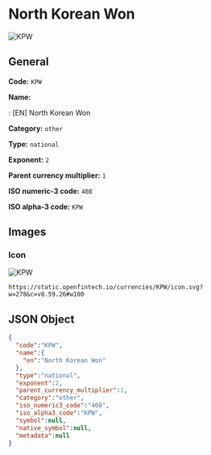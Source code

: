 
# North Korean Won 
![KPW](https://static.openfintech.io/currencies/KPW/icon.svg?w=278&c=v0.59.26#w100)  

## General 
 
**Code:** `KPW` 
 
**Name:** 
 
:	[EN] North Korean Won 
 
**Category:** `other` 
 
**Type:** `national` 
 
**Exponent:** `2` 
 
**Parent currency multiplier:** `1` 
 
**ISO numeric-3 code:** `408` 
 
**ISO alpha-3 code:** `KPW` 
 

## Images 

### Icon 
 
![KPW](https://static.openfintech.io/currencies/KPW/icon.svg?w=278&c=v0.59.26#w100)  

```
https://static.openfintech.io/currencies/KPW/icon.svg?w=278&c=v0.59.26#w100
```  

## JSON Object 

```json
{
  "code":"KPW",
  "name":{
    "en":"North Korean Won"
  },
  "type":"national",
  "exponent":2,
  "parent_currency_multiplier":1,
  "category":"other",
  "iso_numeric3_code":"408",
  "iso_alpha3_code":"KPW",
  "symbol":null,
  "native_symbol":null,
  "metadata":null
}
```  
